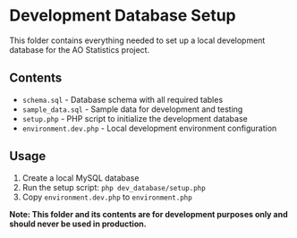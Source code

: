 # Development Database Setup

This folder contains everything needed to set up a local development database for the AO Statistics project.

## Contents

- `schema.sql` - Database schema with all required tables
- `sample_data.sql` - Sample data for development and testing
- `setup.php` - PHP script to initialize the development database
- `environment.dev.php` - Local development environment configuration

## Usage

1. Create a local MySQL database
2. Run the setup script: `php dev_database/setup.php`
3. Copy `environment.dev.php` to `environment.php`

**Note: This folder and its contents are for development purposes only and should never be used in production.**

